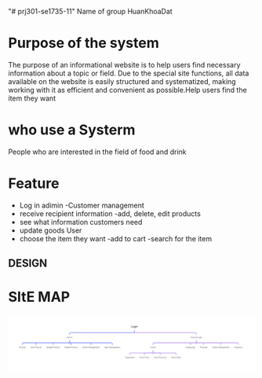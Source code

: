 "# prj301-se1735-11" 
Name of group
HuanKhoaDat
# Purpose of the system
The purpose of an informational website is to help users find necessary information about a topic or field. Due to the special site functions, all data available on the website is easily structured and systematized, making working with it as efficient and convenient as possible.Help users find the item they want
# who use a Systerm
People who are interested in the field of food and drink
# Feature
- Log in
adimin
-Customer management
- receive recipient information
-add, delete, edit products
- see what information customers need
- update goods
User
- choose the item they want
-add to cart
-search for the item
## DESIGN 
# SItE MAP
<img src ="Sitemap.png">
<!-- <img src ="2.jpg"> -->
